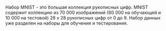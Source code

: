 Набор MNIST - это большая коллекция рукописных цифр. MNIST содержит коллекцию из 70 000 изображений (60 000 на обучающей и 10 000 на тестовой) 28 x 28 рукописных цифр от 0 до 9. Набор данных уже разделен на наборы для обучения и тестирования.
